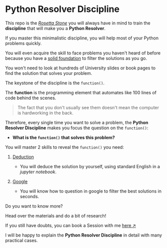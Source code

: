 # Python Resolver Discipline

This repo is the *[Rosetta Stone](https://en.wikipedia.org/wiki/Rosetta_Stone)* you will always have in mind to train the **discipline** that will make you a **Python Resolver**.

If you master this minimalistic discipline, you will help most of your Python problems quickly.

You will even acquire the skill to face problems you haven't heard of before because you have a [solid foundation](02_Work%20out%20Discipline/../02_Work%20out%20Discipline/00_The%20Elements%20of%20Programming.md) to filter the solutions as you go.

You won't need to look at hundreds of University slides or book pages to find the solution that solves your problem.

The keystone of the discipline is the `function()`.

The **function** is the programming element that automates like 100 lines of code behind the scenes.

> The fact that you don't usually see them doesn't mean the computer is hardworking in the back.

Therefore, every single time you want to solve a problem, the **Python Resolver Discipline** makes you focus the question on the `function()`:

- **What is the `function()` that solves this problem?**

You will master 2 skills to reveal the `function()` you need:

1. [Deduction](02_Work%20out%20Discipline/01_Deduction%20Methodology.md)

    - You will deduce the solution by yourself, using standard English in a *jupyter notebook*.

2. [Google](02_Work%20out%20Discipline/02_Google%20Methodology.md)

    - You will know how to question in google to filter the best solutions in seconds.

Do you want to know more?

Head over the materials and do a bit of research!

If you still have doubts, you can book a Session with me [here ↗](https://resolvingpython.as.me/)

I will be happy to explain the **Python Resolver Discipline** in detail with many practical cases.